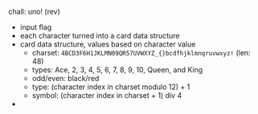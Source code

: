 chall: uno! (rev)

- input flag
- each character turned into a card data structure
- card data structure, values based on character value
  - charset: `4BCD3F6H1JKLMN09QR57UVWXYZ_{}bcdfhjklmnqruvwxyz!` (len: 48)
  - types: Ace, 2, 3, 4, 5, 6, 7, 8, 9, 10, Queen, and King
  - odd/even: black/red
  - type: (character index in charset modulo 12) + 1
  - symbol: (character index in charset + 1) div 4
- 
